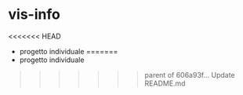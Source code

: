 # vis-info
<<<<<<< HEAD
- progetto individuale
=======
- progetto individuale
>>>>>>> parent of 606a93f... Update README.md
